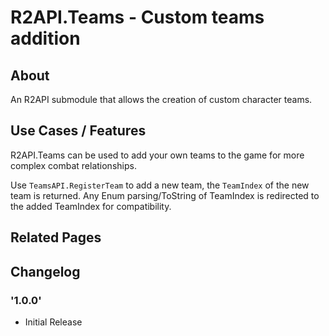 # R2API.Teams - Custom teams addition

## About

An R2API submodule that allows the creation of custom character teams.

## Use Cases / Features

R2API.Teams can be used to add your own teams to the game for more complex combat relationships.

Use `TeamsAPI.RegisterTeam` to add a new team, the `TeamIndex` of the new team is returned. Any Enum parsing/ToString of TeamIndex is redirected to the added TeamIndex for compatibility.

## Related Pages

## Changelog

### '1.0.0'
* Initial Release
